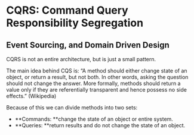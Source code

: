 ﻿# CQRS: Command Query Responsibility Segregation
## Event Sourcing, and Domain Driven Design

CQRS is not an entire architecture, but is just a small pattern.

The main idea behind CQS is: “A method should either change state of an object,
or return a result, but not both. In other words, asking the question should not
change the answer. More formally, methods should return a value only if they are
referentially transparent and hence possess no side effects.” (Wikipedia)

Because of this we can divide methods into two sets:
- **Commands: **change the state of an object or entire system.
- **Queries: **return results and do not change the state of an object.

